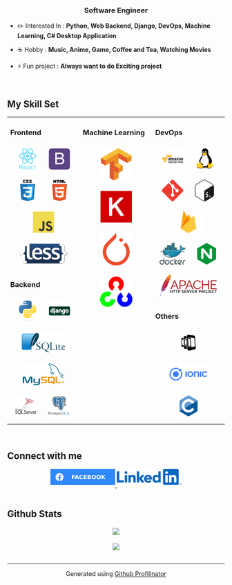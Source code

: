   

### **<div align="center">Software Engineer</div>**  
  

- ✏️ Interested In : **Python, Web Backend, Django, DevOps, Machine Learning, C# Desktop Application**   
  

- ☕ Hobby : **Music, Anime, Game, Coffee and Tea, Watching Movies**  
  

- ⚡ Fun project : **Always want to do Exciting project**  
  

<br/>  


## My Skill Set  
<table><tr><td valign="top" width="33%">



### Frontend  
<div align="center">  
<img style="margin: 10px" src="images/front-end/react.svg" alt="React" height="50" />  
<img style="margin: 10px" src="images/front-end/bootstrap.svg" alt="Bootstrap" height="50" />  
<img style="margin: 10px" src="images/front-end/css3.svg" alt="CSS3" height="50" />  
<img style="margin: 10px" src="images/front-end/html5.svg" alt="HTML5" height="50" />  
<img style="margin: 10px" src="images/front-end/javascript.svg" alt="JavaScript" height="50" />
<img style="margin: 10px" src="images/front-end/less_logo.png" alt="less" height="50" />
</div>  



### Backend  
<div align="center">  
<img style="margin: 10px" src="images/back-end/python.svg" alt="Python" height="50" />  
<img style="margin: 10px" src="images/back-end/django.svg" alt="Django" height="50" />  
<img style="margin: 10px" src="images/back-end/SQLite.png" alt="SQLite" height="50" />  
<img style="margin: 10px" src="images/back-end/mysql.svg" alt="MySql" height="50" />  
<img style="margin: 10px" src="images/back-end/sql.svg" alt="SQL" height="50" />  
<img style="margin: 10px" src="images/back-end/postgresql.svg" alt="Postgresql" height="50" />  
</div>

</td><td valign="top" width="33%">



### Machine Learning  
<div align="center">  
<img style="margin: 10px" src="images/machine-learning/tensorflow.svg" alt="TensorFlow" height="75" />  
<img style="margin: 10px" src="images/machine-learning/keras.png" alt="Keras" height="75" />  
<img style="margin: 10px" src="images/machine-learning/pytorch.svg" alt="pytorch" height="75" />  
<img style="margin: 10px" src="images/machine-learning/opencv.svg" alt="OpenCV" height="75" />  
</div>

</td><td valign="top" width="33%">



### DevOps  
<div align="center">  
<img style="margin: 10px" src="images/devops/amazonwebservices.svg" alt="AWS" height="50" />  
<img style="margin: 10px" src="images/devops/linux.svg" alt="Linux" height="50" />  
<img style="margin: 10px" src="images/devops/git.svg" alt="Git" height="50" />  
<img style="margin: 10px" src="images/devops/gnu_bash.svg" alt="Bash" height="50" />  
<img style="margin: 10px" src="images/devops/firebase.png" alt="Firebase" height="50" /> 
<img style="margin: 10px" src="images/devops/docker.svg" alt="Docker" height="50" />  
<img style="margin: 10px" src="images/devops/nginx.svg" alt="Nginx" height="50" />  
<img style="margin: 10px" src="images/devops/apache.svg" alt="apache" height="50" />  
</div>  



### Others  
<div align="center">  
<img style="margin: 10px" src="images/others/phonegap.svg" alt="Phonegap" height="50" />  
<img style="margin: 10px" src="images/others/ionic.svg" alt="Ionic" height="50" />  
<img style="margin: 10px" src="images/others/csharp.svg" alt="C#" height="50" />  
</div>

</td></tr></table>  

<br/>  


## Connect with me  
<div align="center">
<a href="https://www.facebook.com/ProEslamM/" target="_blank">
<img src="images/connect/facebook.svg" width="150px" alt=facebook style="margin-bottom: 5px;" />
</a>
<a href="https://www.linkedin.com/in/eslam-m-abdelaziz-937a62116/" target="_blank">
<img src="images/connect/linkedin.png" width="150px" alt="Linked In" style="margin-bottom: 5px;" />
</a>

</div>  
  

<br/>  


## Github Stats  
<div align="center"><img src="https://github-readme-stats.vercel.app/api?username=YMGYM&show_icons=true&count_private=true&hide_border=true" align="center" /></div>  

<br/>  

<div align="center">
<img src="https://komarev.com/ghpvc/?username=YMGYM&&style=flat-square" align="center" />
</div>  

<br />

----
<div align="center">Generated using <a href="https://profilinator.rishav.dev/" target="_blank">Github Profilinator</a></div>
